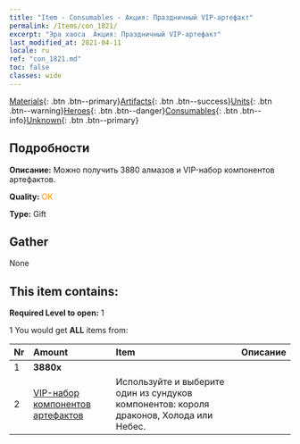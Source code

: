 ```yaml
---
title: "Item - Consumables - Акция: Праздничный VIP-артефакт"
permalink: /Items/con_1821/
excerpt: "Эра хаоса  Акция: Праздничный VIP-артефакт"
last_modified_at: 2021-04-11
locale: ru
ref: "con_1821.md"
toc: false
classes: wide
---
```

 [Materials](/ru/Items/){: .btn .btn--primary}[Artifacts](/ru/Items/Artifacts/){: .btn .btn--success}[Units](/ru/Items/Units/){: .btn .btn--warning}[Heroes](/ru/Items/Heroes/){: .btn .btn--danger}[Consumables](/ru/Items/Consumables/){: .btn .btn--info}[Unknown](/ru/Items/Unknown/){: .btn .btn--primary}

## Подробности
 **Описание:** Можно получить 3880 алмазов и VIP-набор компонентов артефактов.

 **Quality:** <span style="color: #FF8C00">OK</span>

 **Type:** Gift

## Gather

  None

## This item contains:

 **Required Level to open:** 1

 1 You would get **ALL** items  from:

  | Nr | Amount |     Item    | Описание |
  |:---|:-------|:------------|:-----------:|
  | 1 |  **3880x** | <i class="fas fa-gem"/> |  | 
  | 2 | [VIP-набор компонентов артефактов](/ru/Items/con_1740/) | Используйте и выберите один из сундуков компонентов: короля драконов, Холода или Небес. | 
